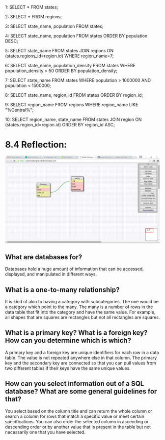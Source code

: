 1: SELECT * FROM states;

2: SELECT * FROM regions;

3: SELECT state_name, population FROM states;

4: SELECT state_name, population FROM states ORDER BY population DESC;

5: SELECT state_name FROM states JOIN regions ON (states.regions_id=region.id) WHERE region_name=7;

6: SELECT state_name, population_density FROM states WHERE population_density > 50 ORDER BY population_density;

7: SELECT state_name FROM states WHERE population > 1000000 AND population < 1500000;

8: SELECT state_name, region_id FROM states ORDER BY region_id;

9: SELECT region_name FROM regions WHERE region_name LIKE "%Central%";

10: SELECT region_name, state_name FROM states JOIN region ON (states.region_id=region.id) ORDER BY region_id ASC;

# 8.4 Reflection:

![My Clueless Schema](cluelessSchema.png)

## What are databases for?

Databases hold a huge amount of information that can be accessed, displayed, and manipulated in different ways. 


## What is a one-to-many relationship?

It is kind of akin to having a category with subcategories. The one would be a category which point to the many. The many is a number of rows in the data table that fit into the category and have the same value. For example, all shapes that are squares are rectangles but not all rectangles are squares.


## What is a primary key? What is a foreign key? How can you determine which is which?

A primary key and a foreign key are unique identifiers for each row in a data table. The value is not repeated anywhere else in that column. The primary key and the secondary key are connected so that you can pull values from two different tables if their keys have the same unique values.


## How can you select information out of a SQL database? What are some general guidelines for that?

You select based on the column title and can return the whole column or search a column for rows that match a specific value or meet certain specifications. You can also order the selected column in ascending or descending order or by another value that is present in the table but not necessarily one that you have selected.